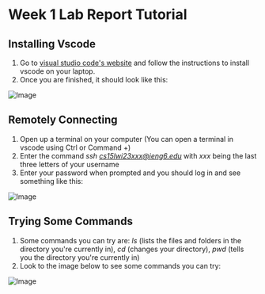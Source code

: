# Week 1 Lab Report Tutorial

## Installing Vscode

1. Go to [visual studio code's website](https://code.visualstudio.com/) and follow the instructions to install vscode on your laptop.
2. Once you are finished, it should look like this:

![Image](https://media.discordapp.net/attachments/776893122592112663/1062852238508294205/image.png)

## Remotely Connecting

1. Open up a terminal on your computer (You can open a terminal in vscode using Ctrl or Command +)
2. Enter the command *ssh cs15lwi23xxx@ieng6.edu* with *xxx* being the last three letters of your username
3. Enter your password when prompted and you should log in and see something like this:

![Image](https://media.discordapp.net/attachments/776893122592112663/1062852307039027301/image.png)

## Trying Some Commands

1. Some commands you can try are: *ls* (lists the files and folders in the directory you're currently in), *cd* (changes your directory), *pwd* (tells you the directory you're currently in)
2. Look to the image below to see some commands you can try:

![Image](https://media.discordapp.net/attachments/776893122592112663/1062852416745263104/image.png)
